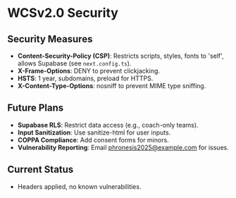 # WCSv2.0 Security

## Security Measures

- **Content-Security-Policy (CSP)**: Restricts scripts, styles, fonts to 'self', allows Supabase (see `next.config.ts`).
- **X-Frame-Options**: DENY to prevent clickjacking.
- **HSTS**: 1 year, subdomains, preload for HTTPS.
- **X-Content-Type-Options**: nosniff to prevent MIME type sniffing.

## Future Plans

- **Supabase RLS**: Restrict data access (e.g., coach-only teams).
- **Input Sanitization**: Use sanitize-html for user inputs.
- **COPPA Compliance**: Add consent forms for minors.
- **Vulnerability Reporting**: Email phronesis2025@example.com for issues.

## Current Status

- Headers applied, no known vulnerabilities.
